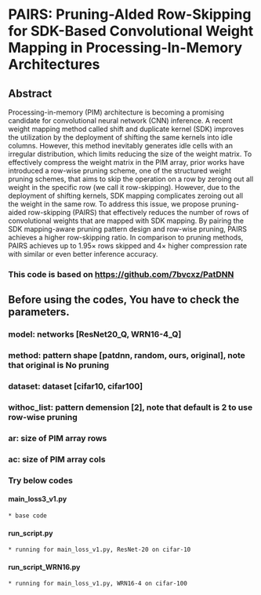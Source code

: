 # PAIRS: Pruning-AIded Row-Skipping for SDK-Based Convolutional Weight Mapping in Processing-In-Memory Architectures

## Abstract
Processing-in-memory (PIM) architecture is becoming a promising candidate for convolutional neural network (CNN) inference. A recent weight mapping method called shift and duplicate kernel (SDK) improves the utilization by the deployment of shifting the same kernels into idle columns. However, this method inevitably generates idle cells with an irregular distribution, which limits reducing the size of the weight matrix. To effectively compress the weight matrix in the PIM array, prior works have introduced a row-wise pruning scheme, one of the structured weight pruning schemes, that aims to skip the operation on a row by zeroing out all weight in the specific row (we call it row-skipping). However, due to the deployment of shifting kernels, SDK mapping complicates zeroing out all the weight in the same row. To address this issue, we propose pruning-aided row-skipping (PAIRS) that effectively reduces the number of rows of convolutional weights that are mapped with SDK mapping. By pairing the SDK mapping-aware pruning pattern design and row-wise pruning, PAIRS achieves a higher row-skipping ratio. In comparison to pruning methods, PAIRS achieves up to 1.95× rows skipped and 4× higher compression rate with similar or even better inference accuracy.


### This code is based on https://github.com/7bvcxz/PatDNN

## Before using the codes, You have to check the parameters.
  ### model: networks [ResNet20_Q, WRN16-4_Q] 
  ### method: pattern shape [patdnn, random, ours, original], note that original is No pruning
  ### dataset: dataset [cifar10, cifar100]
  ### withoc_list: pattern demension [2], note that default is 2 to use row-wise pruning
  ### ar: size of PIM array rows
  ### ac: size of PIM array cols
  
### Try below codes
  #### main_loss3_v1.py 
    * base code
  #### run_script.py 
    * running for main_loss_v1.py, ResNet-20 on cifar-10
  #### run_script_WRN16.py
    * running for main_loss_v1.py, WRN16-4 on cifar-100

